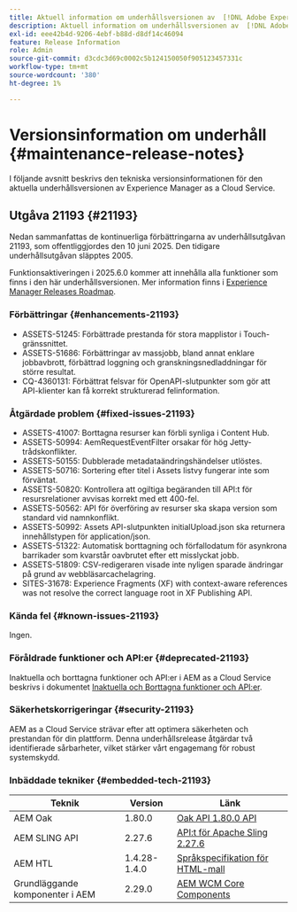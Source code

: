 ```yaml
---
title: Aktuell information om underhållsversionen av  [!DNL Adobe Experience Manager] as a Cloud Service.
description: Aktuell information om underhållsversionen av  [!DNL Adobe Experience Manager] as a Cloud Service.
exl-id: eee42b4d-9206-4ebf-b88d-d8df14c46094
feature: Release Information
role: Admin
source-git-commit: d3cdc3d69c0002c5b124150050f905123457331c
workflow-type: tm+mt
source-wordcount: '380'
ht-degree: 1%

---
```



# Versionsinformation om underhåll {#maintenance-release-notes}

I följande avsnitt beskrivs den tekniska versionsinformationen för den aktuella underhållsversionen av Experience Manager as a Cloud Service.

## Utgåva 21193 {#21193}

Nedan sammanfattas de kontinuerliga förbättringarna av underhållsutgåvan 21193, som offentliggjordes den 10 juni 2025. Den tidigare underhållsutgåvan släpptes 2005.

Funktionsaktiveringen i 2025.6.0 kommer att innehålla alla funktioner som finns i den här underhållsversionen. Mer information finns i [Experience Manager Releases Roadmap](https://experienceleague.adobe.com/en/docs/experience-manager-release-information/aem-release-updates/update-releases-roadmap).

### Förbättringar {#enhancements-21193}

* ASSETS-51245: Förbättrade prestanda för stora mapplistor i Touch-gränssnittet.
* ASSETS-51686: Förbättringar av massjobb, bland annat enklare jobbavbrott, förbättrad loggning och granskningsnedladdningar för större resultat.
* CQ-4360131: Förbättrat felsvar för OpenAPI-slutpunkter som gör att API-klienter kan få korrekt strukturerad felinformation.

### Åtgärdade problem {#fixed-issues-21193}

* ASSETS-41007: Borttagna resurser kan förbli synliga i Content Hub.
* ASSETS-50994: AemRequestEventFilter orsakar för hög Jetty-trådskonflikter.
* ASSETS-50155: Dubblerade metadataändringshändelser utlöstes.
* ASSETS-50716: Sortering efter titel i Assets listvy fungerar inte som förväntat.
* ASSETS-50820: Kontrollera att ogiltiga begäranden till API:t för resursrelationer avvisas korrekt med ett 400-fel.
* ASSETS-50562: API för överföring av resurser ska skapa version som standard vid namnkonflikt.
* ASSETS-50992: Assets API-slutpunkten initialUpload.json ska returnera innehållstypen för application/json.
* ASSETS-51322: Automatisk borttagning och förfallodatum för asynkrona barrikader som kvarstår oavbrutet efter ett misslyckat jobb.
* ASSETS-51809: CSV-redigeraren visade inte nyligen sparade ändringar på grund av webbläsarcachelagring.
* SITES-31678: Experience Fragments (XF) with context-aware references was not resolve the correct language root in XF Publishing API.


### Kända fel {#known-issues-21193}

Ingen.

### Föråldrade funktioner och API:er {#deprecated-21193}

Inaktuella och borttagna funktioner och API:er i AEM as a Cloud Service beskrivs i dokumentet [Inaktuella och Borttagna funktioner och API:er](/help/release-notes/deprecated-removed-features.md).

### Säkerhetskorrigeringar {#security-21193}

AEM as a Cloud Service strävar efter att optimera säkerheten och prestandan för din plattform. Denna underhållsrelease åtgärdar två identifierade sårbarheter, vilket stärker vårt engagemang för robust systemskydd.

### Inbäddade tekniker {#embedded-tech-21193}

| Teknik | Version | Länk |
|---|---|---|
| AEM Oak | 1.80.0 | [Oak API 1.80.0 API](https://www.javadoc.io/doc/org.apache.jackrabbit/oak-api/1.80.0/index.html) |
| AEM SLING API | 2.27.6 | [API:t för Apache Sling 2.27.6 ](https://www.javadoc.io/doc/org.apache.sling/org.apache.sling.api/latest/index.html) |
| AEM HTL | 1.4.28-1.4.0 | [Språkspecifikation för HTML-mall](https://github.com/adobe/htl-spec) |
| Grundläggande komponenter i AEM | 2.29.0 | [AEM WCM Core Components](https://github.com/adobe/aem-core-wcm-components) |
